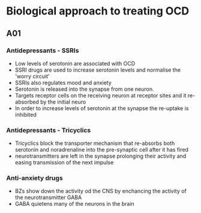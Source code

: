 # Biological approach to treating OCD

## A01
### Antidepressants - SSRIs
- Low levels of serotonin are associated with OCD
- SSRI drugs are used to increase serotonin levels and normalise the 'worry circuit'
- SSRIs also regulates mood and anxiety
- Serotonin is released into the synapse from one neuron.
- Targets receptor cells on the receiving neuron at receptor sites and it re-absorbed by the initial neuro
- In order to increase levels of serotonin at the synapse the re-uptake is inhibited

### Antidepressants - Tricyclics
- Tricyclics block the transporter mechanism that re-absorbs both serotonin and noradrenaline into the pre-synaptic cell after it has fired
- neurotransmitters are left in the synapse prolonging their activity and easing transmission of the next impulse

### Anti-anxiety drugs
- BZs show down the activity od the CNS by enchancing the activity of the neurotransmitter GABA
- GABA quietens many of the neurons in the brain
